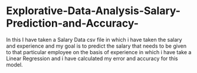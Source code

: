 # Explorative-Data-Analysis-Salary-Prediction-and-Accuracy-
In this I have taken a Salary Data csv file in which i have taken the salary and experience and my goal is to predict the salary that needs to be given to that particular employee on the basis of experience in which i have take a Linear Regression and i have calculated my error and accuracy for this model.
